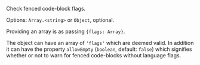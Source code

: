 Check fenced code-block flags.

Options: `Array.<string>` or `Object`, optional.

Providing an array is as passing `{flags: Array}`.

The object can have an array of `'flags'` which are deemed valid.
In addition it can have the property `allowEmpty` (`boolean`, default:
`false`) which signifies whether or not to warn for fenced code-blocks
without language flags.